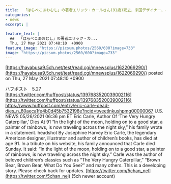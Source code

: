 ```yaml
---
title:  「はらぺこあおむし」の著者エリック・カールさん(91歳)死去、米国デザイナー、イラストレーター、児童書の著作  
categories:
- news
excerpt: |
  
feature_text: |
  ##  「はらぺこあおむし」の著者エリック・カ...
  Thu, 27 May 2021 07:48:10  +0900
feature_image: "https://picsum.photos/2560/600?image=733"
image: "https://picsum.photos/2560/600?image=733"
---
```


[https://hayabusa9.5ch.net/test/read.cgi/mnewsplus/1622069290/](https://hayabusa9.5ch.net/test/read.cgi/mnewsplus/1622069290/)
posted on Thu, 27 May 2021 07:48:10  +0900

<!--more-->

ハフポスト　5.27 [https://twitter.com/huffpost/status/1397683520039002116](https://twitter.com/huffpost/status/1397683520039002116) https://www.huffpost.com/entry/eric-carle-dead-dies_n_60aeca1fe4b0d45b7532198e?ncid=tweetlnkushpmg00000067 U.S. NEWS 05/26/2021 06:36 pm ET Eric Carle, Author Of ‘The Very Hungry Caterpillar,’ Dies At 91 “In the light of the moon, holding on to a good star, a painter of rainbows, is now traveling across the night sky,” his family wrote in a statement. headshot By Josephine Harvey Eric Carle, the legendary American designer, illustrator and author of children’s books, has died at age 91. In a tribute on his website, his family announced that Carle died Sunday. It said: “In the light of the moon, holding on to a good star, a painter of rainbows, is now traveling across the night sky.” Carle was the author of beloved children’s classics such as “The Very Hungry Caterpillar,” “Brown Bear, Brown Bear, What Do You See?” and many others. This is a developing story. Please check back for updates. [https://twitter.com/5chan_nel](https://twitter.com/5chan_nel) (5ch newer account)
